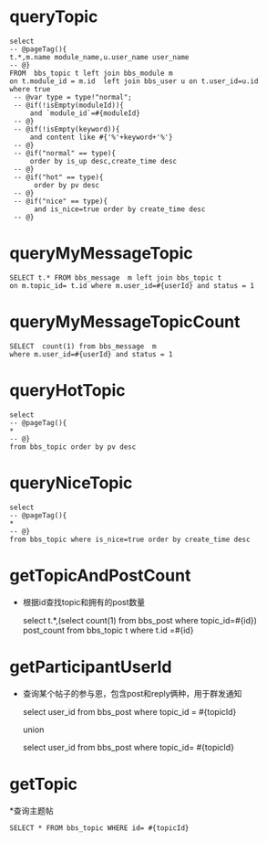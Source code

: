 queryTopic
===
	select  
	-- @pageTag(){
	t.*,m.name module_name,u.user_name user_name
	-- @}  
	FROM  bbs_topic t left join bbs_module m
	on t.module_id = m.id  left join bbs_user u on t.user_id=u.id
    where true
     -- @var type = type!"normal";
     -- @if(!isEmpty(moduleId)){
     	 and `module_id`=#{moduleId}
     -- @}
     -- @if(!isEmpty(keyword)){
     	 and content like #{'%'+keyword+'%'}
     -- @}
     -- @if("normal" == type){
         order by is_up desc,create_time desc
     -- @}
     -- @if("hot" == type){
          order by pv desc
     -- @}
     -- @if("nice" == type){
          and is_nice=true order by create_time desc
     -- @}

queryMyMessageTopic
===

	SELECT t.* FROM bbs_message  m left join bbs_topic t
	on m.topic_id= t.id where m.user_id=#{userId} and status = 1
	
queryMyMessageTopicCount
===

	SELECT  count(1) from bbs_message  m 
	where m.user_id=#{userId} and status = 1

queryHotTopic
===
    select  
    -- @pageTag(){
    *
    -- @}
    from bbs_topic order by pv desc

queryNiceTopic
===
    select 
    -- @pageTag(){
    *
    -- @}
    from bbs_topic where is_nice=true order by create_time desc

getTopicAndPostCount
===

* 根据id查找topic和拥有的post数量

	select t.*,(select count(1) from bbs_post where topic_id=#{id}) post_count from bbs_topic t where t.id =#{id}


getParticipantUserId
===

* 查询某个帖子的参与恩，包含post和reply俩种，用于群发通知

	select user_id from bbs_post where topic_id = #{topicId}

	union 

	select  user_id from bbs_post where topic_id= #{topicId}

getTopic
===

*查询主题帖
	
	SELECT * FROM bbs_topic WHERE id= #{topicId}





